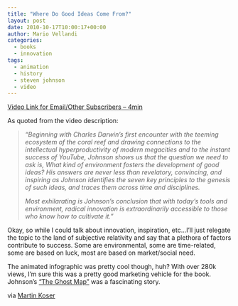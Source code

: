 ```yaml
---
title: "Where Do Good Ideas Come From?"
layout: post
date: 2010-10-17T10:00:17+00:00
author: Mario Vellandi
categories:
  - books
  - innovation
tags:
  - animation
  - history
  - steven johnson
  - video
---
```

[Video Link for Email/Other Subscribers &#8211; 4min](http://www.youtube.com/watch?v=NugRZGDbPFU)

As quoted from the video description:

> *&#8220;Beginning with Charles Darwin&#8217;s first encounter with the teeming ecosystem of the coral reef and drawing connections to the intellectual hyperproductivity of modern megacities and to the instant success of YouTube, Johnson shows us that the question we need to ask is, What kind of environment fosters the development of good ideas? His answers are never less than revelatory, convincing, and inspiring as Johnson identifies the seven key principles to the genesis of such ideas, and traces them across time and disciplines.*
>
> *Most exhilarating is Johnson&#8217;s conclusion that with today&#8217;s tools and environment, radical innovation is extraordinarily accessible to those who know how to cultivate it.&#8221;*

Okay, so while I could talk about innovation, inspiration, etc&#8230;I&#8217;ll just relegate the topic to the land of subjective relativity and say that a plethora of factors contribute to success. Some are environmental, some are time-related, some are based on luck, most are based on market/social need.

The animated infographic was pretty cool though, huh? With over 280k views, I&#8217;m sure this was a pretty good marketing vehicle for the book. Johnson&#8217;s [&#8220;The Ghost Map&#8221;](../the-ghost-map/) was a fascinating story.

via [Martin Koser](http://www.martin-koser.de/BMID/2010/09/how-to-get-good-transformative-ideas/)
